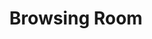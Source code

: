 ---
pid: '86'
_date: circa 1934
derivativo_link: https://derivativo-1.library.columbia.edu/iiif/2/ldpd:341033/
dlc_link: https://dlc.library.columbia.edu/catalog/cul:h44j0zpcnw
format: photographs
iiif_json: https://derivativo-1.library.columbia.edu/iiif/2/ldpd:341033/info.json
_name: Wurts Bros. (New York, N.Y.)
native_jpg: https://derivativo-1.library.columbia.edu/iiif/2/ldpd:341033/full/!768,768/0/native.jpg
shelf_location: '"Box no. Box 162, Folder no. Folder 7 (Buildings & Grounds - Morningside
  - Butler library, Album ''The New Library building of Columbia University, Gift
  of Edward S. Harkness,1934''), Historical Photograph Collection"'
subjects: Academic libraries; Reading rooms; New York (N.Y.); Butler Library
summary: View of South Hall (Butler Library) browsing room, ca. 1934.
title: Browsing Room
permalink: /photos/86/
layout: photo-page
---
